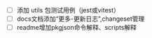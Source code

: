 - [ ] 添加 utils 包测试用例（jest或vitest）
- [ ] docs文档添加“更多-更新日志”,changeset管理
- [ ] readme增加pkgjson命令解释、scripts解释
